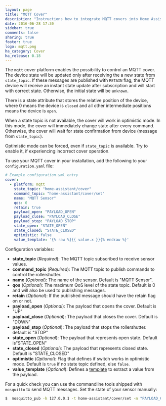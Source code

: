```yaml
---
layout: page
title: "MQTT Cover"
description: "Instructions how to integrate MQTT covers into Home Assistant."
date: 2016-06-28 17:30
sidebar: true
comments: false
sharing: true
footer: true
logo: mqtt.png
ha_category: Cover
ha_release: 0.18
---
```


The `mqtt` cover platform enables the possibility to control an MQTT cover. The device state will be updated only after receiving the a new
state from `state_topic`. If these messages are published with `RETAIN` flag, the MQTT device will receive an instant state update after subscription and will start with correct state. Otherwise, the initial state will be `unknown`.

There is a state attribute that stores the relative position of the device, where 0 means the device is `closed` and all other intermediate positions means the device is `open`.

When a state topic is not available, the cover will work in optimistic mode. In this mode, the cover will immediately change state after every command. Otherwise, the cover will wait for state confirmation from device (message from `state_topic`).

Optimistic mode can be forced, even if `state_topic` is available. Try to enable it, if experiencing incorrect cover operation.

To use your MQTT cover in your installation, add the following to your `configuration.yaml` file:

```yaml
# Example configuration.yml entry
cover:
  - platform: mqtt
    state_topic: "home-assistant/cover"
    command_topic: "home-assistant/cover/set"
    name: "MQTT Sensor"
    qos: 0
    retain: true
    payload_open: "PAYLOAD_OPEN"
    payload_close: "PAYLOAD_CLOSE"
    payload_stop: "PAYLOAD_STOP"
    state_open: "STATE_OPEN"
    state_closed: "STATE_CLOSED"
    optimistic: false
    value_template: '{% raw %}{{ value.x }}{% endraw %}'
```

Configuration variables:

- **state_topic** (*Required*): The MQTT topic subscribed to receive sensor values.
- **command_topic** (*Required*): The MQTT topic to publish commands to control the rollershutter.
- **name** (*Optional*): The name of the sensor. Default is "MQTT Sensor". 
- **qos** (*Optional*): The maximum QoS level of the state topic. Default is 0 and will also be used to publishing messages.
- **retain** (*Optional*): If the published message should have the retain flag on or not.
- **payload_open** (*Optional*): The payload that opens the cover. Default is "UP"
- **payload_close** (*Optional*): The payload that closes the cover. Default is "DOWN"
- **payload_stop** (*Optional*):  The payload that stops the rollershutter. default is "STOP"
- **state_open** (*Optional*): The payload that represents open state. Default is"STATE_OPEN"
- **state_closed** (*Optional*): The payload that represents closed state. Default is "STATE_CLOSED"
- **optimistic** (*Optional*): Flag that defines if switch works in optimistic mode. Default is `true` if no state topic defined, else `false`.
- **value_template** (*Optional*): Defines a [template](/topics/templating/) to extract a value from the payload.

For a quick check you can use the commandline tools shipped with `mosquitto` to send MQTT messages. Set the state of your sensor manually:

```bash
$  mosquitto_pub -h 127.0.0.1 -t home-assistant/cover/set -m "PAYLOAD_CLOSE"
```

